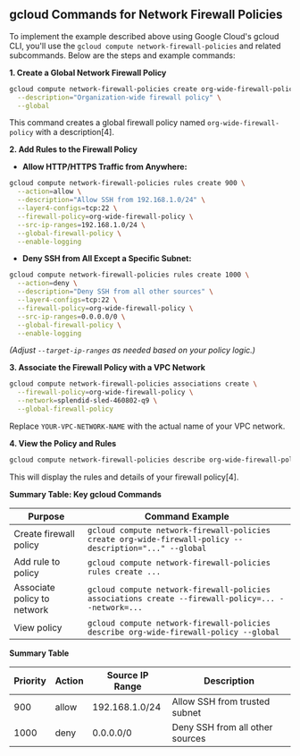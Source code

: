 ## gcloud Commands for Network Firewall Policies

To implement the example described above using Google Cloud's gcloud CLI, you'll use the `gcloud compute network-firewall-policies` and related subcommands. Below are the steps and example commands:

**1. Create a Global Network Firewall Policy**

```sh
gcloud compute network-firewall-policies create org-wide-firewall-policy \
  --description="Organization-wide firewall policy" \
  --global
```
This command creates a global firewall policy named `org-wide-firewall-policy` with a description[4].

**2. Add Rules to the Firewall Policy**

- **Allow HTTP/HTTPS Traffic from Anywhere:**

```sh
gcloud compute network-firewall-policies rules create 900 \
  --action=allow \
  --description="Allow SSH from 192.168.1.0/24" \
  --layer4-configs=tcp:22 \
  --firewall-policy=org-wide-firewall-policy \
  --src-ip-ranges=192.168.1.0/24 \
  --global-firewall-policy \
  --enable-logging
```

- **Deny SSH from All Except a Specific Subnet:**

```sh
gcloud compute network-firewall-policies rules create 1000 \
  --action=deny \
  --description="Deny SSH from all other sources" \
  --layer4-configs=tcp:22 \
  --firewall-policy=org-wide-firewall-policy \
  --src-ip-ranges=0.0.0.0/0 \
  --global-firewall-policy \
  --enable-logging
```
*(Adjust `--target-ip-ranges` as needed based on your policy logic.)*

**3. Associate the Firewall Policy with a VPC Network**

```sh
gcloud compute network-firewall-policies associations create \
  --firewall-policy=org-wide-firewall-policy \
  --network=splendid-sled-460802-q9 \
  --global-firewall-policy
```
Replace `YOUR-VPC-NETWORK-NAME` with the actual name of your VPC network.

**4. View the Policy and Rules**

```sh
gcloud compute network-firewall-policies describe org-wide-firewall-policy --global
```
This will display the rules and details of your firewall policy[4].

**Summary Table: Key gcloud Commands**

| Purpose                         | Command Example                                                                                          |
|---------------------------------|----------------------------------------------------------------------------------------------------------|
| Create firewall policy          | `gcloud compute network-firewall-policies create org-wide-firewall-policy --description="..." --global`  |
| Add rule to policy              | `gcloud compute network-firewall-policies rules create ...`                                              |
| Associate policy to network     | `gcloud compute network-firewall-policies associations create --firewall-policy=... --network=...`       |
| View policy                     | `gcloud compute network-firewall-policies describe org-wide-firewall-policy --global`                    |

**Summary Table**

| Priority | Action | Source IP Range     | Description                      |
|----------|--------|---------------------|----------------------------------|
| 900      | allow  | 192.168.1.0/24      | Allow SSH from trusted subnet    |
| 1000     | deny   | 0.0.0.0/0           | Deny SSH from all other sources  |



